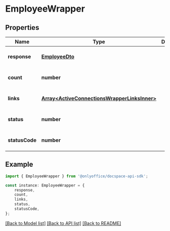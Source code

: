 # EmployeeWrapper


## Properties

Name | Type | Description | Notes
------------ | ------------- | ------------- | -------------
**response** | [**EmployeeDto**](EmployeeDto.md) |  | [optional] [default to undefined]
**count** | **number** |  | [optional] [default to undefined]
**links** | [**Array&lt;ActiveConnectionsWrapperLinksInner&gt;**](ActiveConnectionsWrapperLinksInner.md) |  | [optional] [default to undefined]
**status** | **number** |  | [optional] [default to undefined]
**statusCode** | **number** |  | [optional] [default to undefined]

## Example

```typescript
import { EmployeeWrapper } from '@onlyoffice/docspace-api-sdk';

const instance: EmployeeWrapper = {
    response,
    count,
    links,
    status,
    statusCode,
};
```

[[Back to Model list]](../README.md#documentation-for-models) [[Back to API list]](../README.md#documentation-for-api-endpoints) [[Back to README]](../README.md)
